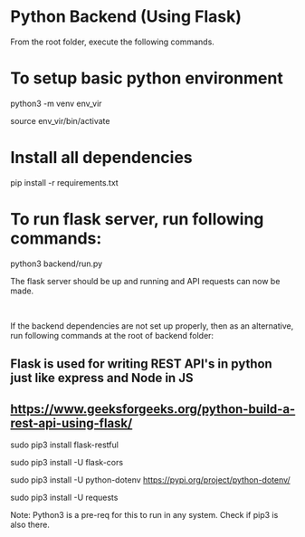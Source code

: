 # Python Backend (Using Flask)

From the root folder, execute the following commands.

# To setup basic python environment

python3 -m venv env_vir 

source env_vir/bin/activate

# Install all dependencies

pip install -r requirements.txt

# To run flask server, run following commands:

python3 backend/run.py

The flask server should be up and running and API requests can now be made.

&nbsp;
&nbsp;
&nbsp;
&nbsp;
&nbsp;
&nbsp;

If the backend dependencies are not set up properly, then as an alternative, run following commands at the root of backend folder:

## Flask is used for writing REST API's in python just like express and Node in JS

## <https://www.geeksforgeeks.org/python-build-a-rest-api-using-flask/>

sudo pip3 install flask-restful

sudo pip3 install -U flask-cors

sudo pip3 install -U python-dotenv <https://pypi.org/project/python-dotenv/>

sudo pip3 install -U requests

Note: Python3 is a pre-req for this to run in any system. Check if pip3 is also there.
